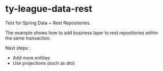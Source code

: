 # ty-league-data-rest
 
Test for Spring Data + Rest Repositories.

The example shows how to add business layer to rest repositories within the same transaction.

Next steps :
* Add more entities
* Use projections (such as dto)